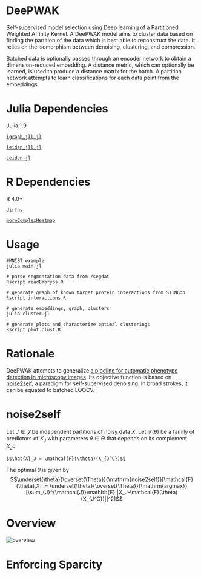 <script
  src="https://cdn.mathjax.org/mathjax/latest/MathJax.js?config=TeX-AMS-MML_HTMLorMML"
  type="text/javascript">
</script>

# DeePWAK
Self-supervised model selection using Deep learning of a Partitioned Weighted Affinity Kernel. A DeePWAK model aims to cluster data based on finding the partition of the data which is best able to reconstruct the data. It relies on the isomorphism between denoising, clustering, and compression. 

Batched data is optionally passed through an encoder network to obtain a dimension-reduced embedding. A distance metric, which can optionally be learned, is used to produce a distance matrix for the batch. A partition network attempts to learn classifications for each data point from the embeddings.

# Julia Dependencies
Julia 1.9

[`igraph_jll.jl`](https://github.com/fcdimitr/igraph_jll.jl)

[`leiden_jll.jl`](https://github.com/fcdimitr/leiden_jll.jl)

[`Leiden.jl`](https://github.com/pitsianis/Leiden.jl)

# R Dependencies
R 4.0+

[`dirfns`](https://github.com/kewiechecki/dirfns)

[`moreComplexHeatmap`](https://github.com/kewiechecki/moreComplexHeatmap)

# Usage
```{bash}
#MNIST example
julia main.jl

# parse segmentation data from /segdat
Rscript readEmbryos.R

# generate graph of known target protein interactions from STINGdb
Rscript interactions.R

# generate embeddings, graph, clusters
julia cluster.jl

# generate plots and characterize optimal clusterings
Rscript plot.clust.R
```

# Rationale
DeePWAK attempts to generalize [a pipeline for automatic phenotype detection in microscopy images](https://github.com/ChristiaenLab/CrobustaScreen).
Its objective function is based on [noise2self](https://arxiv.org/abs/1901.11365), a paradigm for self-supervised denoising. In broad strokes, it can be equated to batched LOOCV.

# noise2self
Let $J \in \mathcal{J}$ be independent partitions of noisy data $X$. Let $\mathcal{F}(\theta)$ be a family of predictors of $X_J$ with parameters $\theta \in \Theta$ that depends on its complement $X_{J^C}$

    $$\hat{X}_J = \mathcal{F}(\theta)(X_{J^C})$$

  The optimal $\theta$ is given by
    $$\underset{\theta}{\overset{\Theta}}{\mathrm{noise2self}}[\mathcal{F}(\theta),X] := \underset{\theta}{\overset{\Theta}}{\mathrm{argmax}}[\sum_{J}^{\mathcal{J}}\mathbb{E}||X_J-\mathcal{F}(\theta)(X_{J^C})||^2]$$

# Overview
![overview](https://github.com/kewiechecki/DeePWAK/blob/master/tikz/optimization/optimization.png?raw=true)

# Enforcing Sparcity
